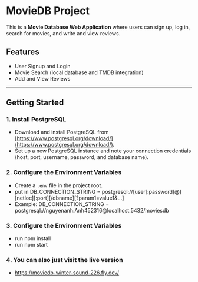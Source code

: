 # MovieDB Project

This is a **Movie Database Web Application** where users can sign up, log in, search for movies, and write and view reviews.

## Features
- User Signup and Login
- Movie Search (local database and TMDB integration)
- Add and View Reviews

---

## Getting Started

### 1. Install PostgreSQL
- Download and install PostgreSQL from [https://www.postgresql.org/download/](https://www.postgresql.org/download/).
- Set up a new PostgreSQL instance and note your connection credentials (host, port, username, password, and database name).


### 2. Configure the Environment Variables
- Create a `.env` file in the project root.
- put in  DB_CONNECTION_STRING = postgresql://[user[:password]@][netloc][:port][/dbname][?param1=value1&...]
- Example: DB_CONNECTION_STRING = postgresql://nguyenanh:Anh452316@localhost:5432/moviesdb

### 3. Configure the Environment Variables
- run npm install
- run npm start

### 4. You can also just visit the live version
- https://moviedb-winter-sound-226.fly.dev/

